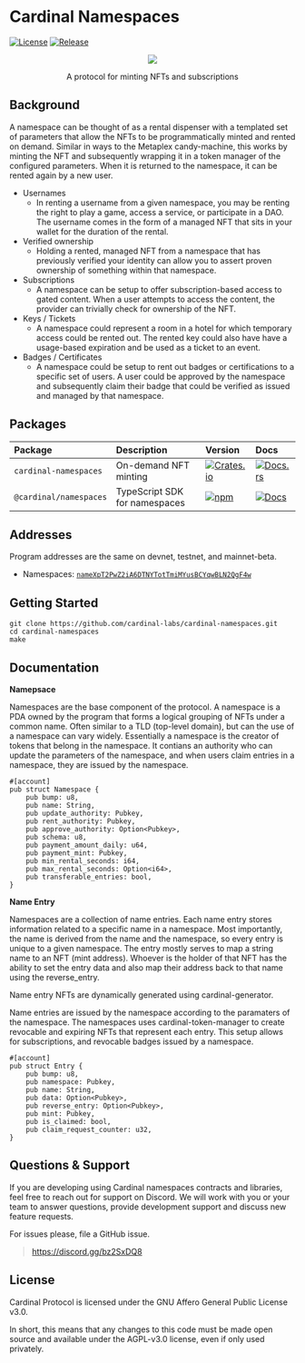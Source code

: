 # Cardinal Namespaces

[![License](https://img.shields.io/badge/license-AGPL%203.0-blue)](https://github.com/cardinal-labs/cardinal-namespaces/blob/master/LICENSE)
[![Release](https://github.com/cardinal-labs/cardinal-namespaces/actions/workflows/release.yml/badge.svg?branch=v0.0.27)](https://github.com/cardinal-labs/cardinal-namespaces/actions/workflows/release.yml)

<p align="center">
    <img src="./images/banner.png" />
</p>

<p align="center">
    A protocol for minting NFTs and subscriptions
</p>

## Background

A namespace can be thought of as a rental dispenser with a templated set of parameters that allow the NFTs to be programmatically minted and rented on demand. Similar in ways to the Metaplex candy-machine, this works by minting the NFT and subsequently wrapping it in a token manager of the configured parameters. When it is returned to the namespace, it can be rented again by a new user.

- Usernames
  - In renting a username from a given namespace, you may be renting the right to play a game, access a service, or participate in a DAO. The username comes in the form of a managed NFT that sits in your wallet for the duration of the rental.
- Verified ownership
  - Holding a rented, managed NFT from a namespace that has previously verified your identity can allow you to assert proven ownership of something within that namespace.
- Subscriptions
  - A namespace can be setup to offer subscription-based access to gated content. When a user attempts to access the content, the provider can trivially check for ownership of the NFT.
- Keys / Tickets
  - A namespace could represent a room in a hotel for which temporary access could be rented out. The rented key could also have have a usage-based expiration and be used as a ticket to an event.
- Badges / Certificates
  - A namespace could be setup to rent out badges or certifications to a specific set of users. A user could be approved by the namespace and subsequently claim their badge that could be verified as issued and managed by that namespace.

## Packages

| Package                | Description                   | Version                                                                                                             | Docs                                                                                                            |
| :--------------------- | :---------------------------- | :------------------------------------------------------------------------------------------------------------------ | :-------------------------------------------------------------------------------------------------------------- |
| `cardinal-namespaces`  | On-demand NFT minting         | [![Crates.io](https://img.shields.io/crates/v/cardinal-namespaces)](https://crates.io/crates/cardinal-namespaces)   | [![Docs.rs](https://docs.rs/cardinal-namespaces/badge.svg)](https://docs.rs/cardinal-namespaces)                |
| `@cardinal/namespaces` | TypeScript SDK for namespaces | [![npm](https://img.shields.io/npm/v/@cardinal/namespaces.svg)](https://www.npmjs.com/package/@cardinal/namespaces) | [![Docs](https://img.shields.io/badge/docs-typedoc-blue)](https://cardinal-labs.github.io/cardinal-namespaces/) |

## Addresses

Program addresses are the same on devnet, testnet, and mainnet-beta.

- Namespaces: [`nameXpT2PwZ2iA6DTNYTotTmiMYusBCYqwBLN2QgF4w`](https://explorer.solana.com/address/nameXpT2PwZ2iA6DTNYTotTmiMYusBCYqwBLN2QgF4w)

## Getting Started

```
git clone https://github.com/cardinal-labs/cardinal-namespaces.git
cd cardinal-namespaces
make
```

## Documentation

**Namepsace**

Namespaces are the base component of the protocol. A namespace is a PDA owned by the program that forms a logical grouping of NFTs under a common name. Often similar to a TLD (top-level domain), but can the use of a namespace can vary widely. Essentially a namespace is the creator of tokens that belong in the namespace. It contians an authority who can update the parameters of the namespace, and when users claim entries in a namespace, they are issued by the namespace.

```
#[account]
pub struct Namespace {
    pub bump: u8,
    pub name: String,
    pub update_authority: Pubkey,
    pub rent_authority: Pubkey,
    pub approve_authority: Option<Pubkey>,
    pub schema: u8,
    pub payment_amount_daily: u64,
    pub payment_mint: Pubkey,
    pub min_rental_seconds: i64,
    pub max_rental_seconds: Option<i64>,
    pub transferable_entries: bool,
}
```

**Name Entry**

Namespaces are a collection of name entries. Each name entry stores information related to a specific name in a namespace. Most importantly, the name is derived from the name and the namespace, so every entry is unique to a given namespace. The entry mostly serves to map a string name to an NFT (mint address). Whoever is the holder of that NFT has the ability to set the entry data and also map their address back to that name using the reverse_entry.

Name entry NFTs are dynamically generated using cardinal-generator.

Name entries are issued by the namespace according to the paramaters of the namespace. The namespaces uses cardinal-token-manager to create revocable and expiring NFTs that represent each entry. This setup allows for subscriptions, and revocable badges issued by a namespace.

```
#[account]
pub struct Entry {
    pub bump: u8,
    pub namespace: Pubkey,
    pub name: String,
    pub data: Option<Pubkey>,
    pub reverse_entry: Option<Pubkey>,
    pub mint: Pubkey,
    pub is_claimed: bool,
    pub claim_request_counter: u32,
}
```

## Questions & Support

If you are developing using Cardinal namespaces contracts and libraries, feel free to reach out for support on Discord. We will work with you or your team to answer questions, provide development support and discuss new feature requests.

For issues please, file a GitHub issue.

> https://discord.gg/bz2SxDQ8

## License

Cardinal Protocol is licensed under the GNU Affero General Public License v3.0.

In short, this means that any changes to this code must be made open source and available under the AGPL-v3.0 license, even if only used privately.

